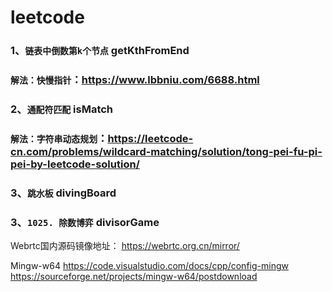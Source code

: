 # leetcode

### 1、**`链表中倒数第k个节点`** getKthFromEnd 

### 	**`解法：快慢指针`**：https://www.lbbniu.com/6688.html

### 2、**`通配符匹配`** isMatch 

### 	**`解法：字符串动态规划`**：https://leetcode-cn.com/problems/wildcard-matching/solution/tong-pei-fu-pi-pei-by-leetcode-solution/

### 3、**`跳水板`** divingBoard 

### 3、**`1025. 除数博弈`** divisorGame 



Webrtc国内源码镜像地址：
https://webrtc.org.cn/mirror/

 Mingw-w64
https://code.visualstudio.com/docs/cpp/config-mingw
https://sourceforge.net/projects/mingw-w64/postdownload


